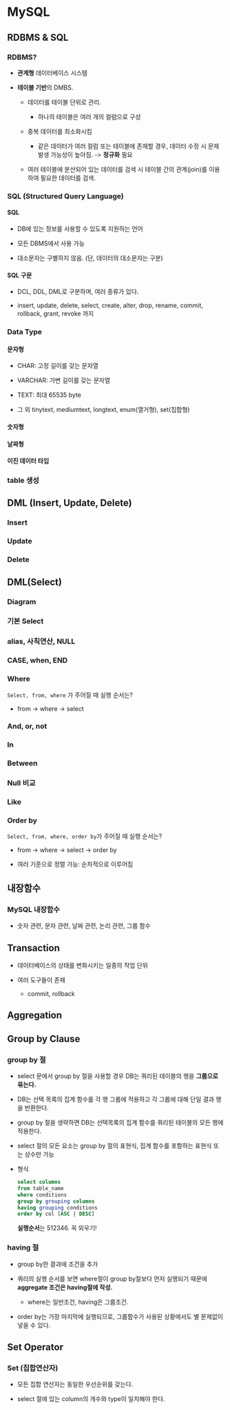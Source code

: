 # MySQL

## RDBMS & SQL

### RDBMS?

- **관계형** 데이터베이스 시스템

- **테이블 기반**의 DMBS.
  
  - 데이터를 테이블 단위로 관리.
    
    - 하나의 테이블은 여러 개의 컬럼으로 구성
  
  - 중복 데이터를 최소화시킴
    
    - 같은 데이터가 여러 컬럼 또는 테이블에 존재할 경우, 데이터 수정 시 문제 발생 가능성이 높아짐. -> **정규화** 필요
  
  - 여러 테이블에 분산되어 있는 데이터를 검색 시 테이블 간의 관계(join)를 이용하여 필요한 데이터를 검색.

### SQL (Structured Query Language)

#### SQL

- DB에 있는 정보를 사용할 수 있도록 지원하는 언어

- 모든 DBMS에서 사용 가능

- 대소문자는 구별하지 않음. (단, 데이터의 대소문자는 구분)

#### SQL 구문

- DCL, DDL, DML로 구분하며, 여러 종류가 있다.

- insert, update, delete, select, create, alter, drop, rename, commit, rollback, grant, revoke 까지

### Data Type

#### 문자형

- CHAR: 고정 길이를 갖는 문자열

- VARCHAR: 가변 길이를 갖는 문자열

- TEXT: 최대 65535 byte

- 그 외 tinytext, mediumtext, longtext, enum(열거형), set(집합형)

#### 숫자형

#### 날짜형

#### 이진 데이터 타입

### table 생성

## DML (Insert, Update, Delete)

### Insert

### Update

### Delete

## DML(Select)

### Diagram

### 기본 Select

### alias, 사칙연산, NULL

### CASE, when, END

### Where

`Select, from, where` 가 주어질 때 실행 순서는?

- from -> where -> select

### And, or, not

### In

### Between

### Null 비교

### Like

### Order by

`Select, from, where, order by`가 주어질 때 실행 순서는?

- from -> where -> select -> order by

- 여러 기준으로 정렬 가능: 순차적으로 이루어짐

## 내장함수

### MySQL 내장함수

- 숫자 관련, 문자 관련, 날짜 관련, 논리 관련, 그룹 함수



## Transaction

- 데이터베이스의 상태를 변화시키는 일종의 작업 단위

- 여러 도구들이 존재
  
  - commit, rollback



## Aggregation

## Group by Clause

### group by 절

- select 문에서 group by 절을 사용할 경우 DB는 쿼리된 테이블의 행을 **그룹으로 묶는다.**

- DB는 선택 목록의 집계 함수를 각 행 그룹에 적용하고 각 그룹에 대해 단일 결과 행을 반환한다.

- group by 절을 생략하면 DB는 선택목록의 집계 함수를 쿼리된 테이블의 모든 행에 적용한다.

- select 절의 모든 요소는 group by 절의 표현식, 집계 함수를 포함하는 표현식 또는 상수만 가능

- 형식
  
  ```sql
  select columns
  from table_name
  where conditions
  group by grouping columns
  having grouping conditions
  order by col [ASC | DESC]
  ```
  
  **실행순서**는 512346. 꼭 외우기!



### having 절

- group by한 결과에 조건을 추가

- 쿼리의 실행 순서를 보면 where절이 group by절보다 먼저 실행되기 때문에 **aggregate 조건은 having절에 작성.**
  
  - where는 일반조건, having은 그룹조건.

- order  by는 가장 마지막에 실행되므로, 그룹함수가 사용된 상황에서도 별 문제없이 넣을 수 있다.



## Set Operator

### Set (집합연산자)

- 모든 집합 연산자는 동일한 우선순위를 갖는다.

- select 절에 있는 column의 개수와 type이 일치해야 한다.
